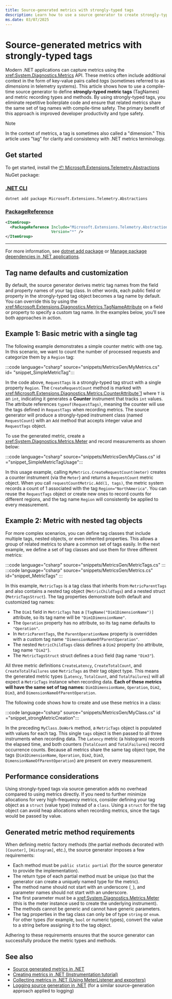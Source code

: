 ```yaml
---
title: Source-generated metrics with strongly-typed tags
description: Learn how to use a source generator to create strongly-typed metric tags in .NET, reducing boilerplate and ensuring consistent.
ms.date: 03/07/2025
---
```


# Source-generated metrics with strongly-typed tags

Modern .NET applications can capture metrics using the <xref:System.Diagnostics.Metrics> API. These metrics often include additional context in the form of key-value pairs called *tags* (sometimes referred to as *dimensions* in telemetry systems). This article shows how to use a compile-time source generator to define **strongly-typed metric tags** (TagNames) and metric recording types and methods. By using strongly-typed tags, you eliminate repetitive boilerplate code and ensure that related metrics share the same set of tag names with compile-time safety. The primary benefit of this approach is improved developer productivity and type safety.

> [!NOTE]
> In the context of metrics, a tag is sometimes also called a "dimension." This article uses "tag" for clarity and consistency with .NET metrics terminology.

## Get started

To get started, install the [📦 Microsoft.Extensions.Telemetry.Abstractions](https://www.nuget.org/packages/Microsoft.Extensions.Telemetry.Abstractions) NuGet package:

### [.NET CLI](#tab/dotnet-cli)

```dotnetcli
dotnet add package Microsoft.Extensions.Telemetry.Abstractions
```

### [PackageReference](#tab/package-reference)

```xml
<ItemGroup>
  <PackageReference Include="Microsoft.Extensions.Telemetry.Abstractions"
                    Version="*" />
</ItemGroup>
```

---

For more information, see [dotnet add package](../tools/dotnet-package-add.md) or [Manage package dependencies in .NET applications](../tools/dependencies.md).

## Tag name defaults and customization

By default, the source generator derives metric tag names from the field and property names of your tag class. In other words, each public field or property in the strongly-typed tag object becomes a tag name by default. You can override this by using the <xref:Microsoft.Extensions.Diagnostics.Metrics.TagNameAttribute> on a field or property to specify a custom tag name. In the examples below, you’ll see both approaches in action.

## Example 1: Basic metric with a single tag

The following example demonstrates a simple counter metric with one tag. In this scenario, we want to count the number of processed requests and categorize them by a `Region` tag:

:::code language="csharp" source="snippets/MetricsGen/MyMetrics.cs" id= "snippet_SimpleMetricTag":::

In the code above, `RequestTags` is a strongly-typed tag struct with a single property `Region`. The `CreateRequestCount` method is marked with <xref:Microsoft.Extensions.Diagnostics.Metrics.CounterAttribute`1> where `T` is an `int`, indicating it generates a **Counter** instrument that tracks `int` values. The attribute references `typeof(RequestTags)`, meaning the counter will use the tags defined in `RequestTags` when recording metrics. The source generator will produce a strongly-typed instrument class (named `RequestCount`) with an `Add` method that accepts integer value and `RequestTags` object.

To use the generated metric, create a <xref:System.Diagnostics.Metrics.Meter> and record measurements as shown below:

:::code language="csharp" source="snippets/MetricsGen/MyClass.cs" id ="snippet_SimpleMetricTagUsage":::

In this usage example, calling `MyMetrics.CreateRequestCount(meter)` creates a counter instrument (via the `Meter`) and returns a `RequestCount` metric object. When you call `requestCountMetric.Add(1, tags)`, the metric system records a count of 1 associated with the tag `Region="NorthAmerica"`. You can reuse the `RequestTags` object or create new ones to record counts for different regions, and the tag name `Region` will consistently be applied to every measurement.

## Example 2: Metric with nested tag objects

For more complex scenarios, you can define tag classes that include multiple tags, nested objects, or even inherited properties. This allows a group of related metrics to share a common set of tags easily. In the next example, we define a set of tag classes and use them for three different metrics:

:::code language="csharp" source="snippets/MetricsGen/MetricTags.cs" :::
:::code language="csharp" source="snippets/MetricsGen/Metrics.cs" id="snippet_MetricTags" :::

In this example, `MetricTags` is a tag class that inherits from `MetricParentTags` and also contains a nested tag object (`MetricChildTags`) and a nested struct (`MetricTagsStruct`). The tag properties demonstrate both default and customized tag names:

- The `Dim1` field in `MetricTags` has a `[TagName("Dim1DimensionName")]` attribute, so its tag name will be `"Dim1DimensionName"`.
- The `Operation` property has no attribute, so its tag name defaults to `"Operation"`.
- In `MetricParentTags`, the `ParentOperationName` property is overridden with a custom tag name `"DimensionNameOfParentOperation"`.
- The nested `MetricChildTags` class defines a `Dim2` property (no attribute, tag name `"Dim2"`).
- The `MetricTagsStruct` struct defines a `Dim3` field (tag name `"Dim3"`).

All three metric definitions `CreateLatency`, `CreateTotalCount`, and `CreateTotalFailures` use `MetricTags` as their tag object type. This means the generated metric types (`Latency`, `TotalCount`, and `TotalFailures`) will all expect a `MetricTags` instance when recording data. **Each of these metrics will have the same set of tag names:** `Dim1DimensionName`, `Operation`, `Dim2`, `Dim3`, and `DimensionNameOfParentOperation`.

The following code shows how to create and use these metrics in a class:

:::code language="csharp" source="snippets/MetricsGen/MyClass.cs" id ="snippet_strongMetricCreation":::

In the preceding `MyClass.DoWork` method, a `MetricTags` object is populated with values for each tag. This single `tags` object is then passed to all three instruments when recording data. The `Latency` metric (a histogram) records the elapsed time, and both counters (`TotalCount` and `TotalFailures`) record occurrence counts. Because all metrics share the same tag object type, the tags (`Dim1DimensionName`, `Operation`, `Dim2`, `Dim3`, `DimensionNameOfParentOperation`) are present on every measurement.

## Performance considerations

Using strongly-typed tags via source generation adds no overhead compared to using metrics directly. If you need to further minimize allocations for very high-frequency metrics, consider defining your tag object as a `struct` (value type) instead of a `class`. Using a `struct` for the tag object can avoid heap allocations when recording metrics, since the tags would be passed by value.

## Generated metric method requirements

When defining metric factory methods (the partial methods decorated with `[Counter]`, `[Histogram]`, etc.), the source generator imposes a few requirements:

- Each method must be `public static partial` (for the source generator to provide the implementation).
- The return type of each partial method must be unique (so that the generator can create a uniquely named type for the metric).
- The method name should not start with an underscore (`_`), and parameter names should not start with an underscore.
- The first parameter must be a <xref:System.Diagnostics.Metrics.Meter> (this is the meter instance used to create the underlying instrument).
- The methods cannot be generic and cannot have generic parameters.
- The tag properties in the tag class can only be of type `string` or `enum`. For other types (for example, `bool` or numeric types), convert the value to a string before assigning it to the tag object.

Adhering to these requirements ensures that the source generator can successfully produce the metric types and methods.

## See also

- [Source generated metrics in .NET](metrics-generator.md)
- [Creating metrics in .NET (Instrumentation tutorial)](metrics-instrumentation.md)
- [Collecting metrics in .NET (Using MeterListener and exporters)](metrics-collection.md)
- [Logging source generation in .NET](../extensions/logger-message-generator.md) (for a similar source-generation approach applied to logging)
